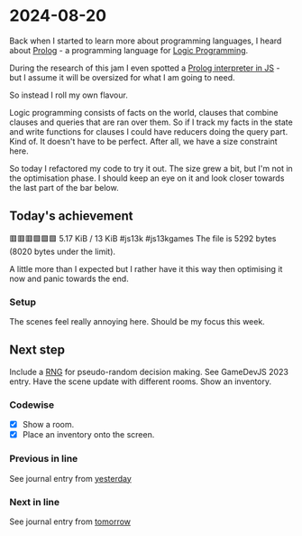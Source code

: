 <!--
SPDX-FileCopyrightText: 2024 André Jaenisch

SPDX-License-Identifier: AGPL-3.0-or-later
-->

# 2024-08-20

Back when I started to learn more about programming languages, I heard about
[Prolog][prolog] - a programming language for [Logic Programming][logic].

During the research of this jam I even spotted a
[Prolog interpreter in JS][tau] - but I assume it will be oversized for what I
am going to need.

So instead I roll my own flavour.

Logic programming consists of facts on the world, clauses that combine clauses
and queries that are ran over them. So if I track my facts in the state and
write functions for clauses I could have reducers doing the query part. Kind
of. It doesn't have to be perfect. After all, we have a size constraint here.

So today I refactored my code to try it out. The size grew a bit, but I'm not
in the optimisation phase. I should keep an eye on it and look closer towards
the last part of the bar below.

## Today's achievement

🟥🟥🟥🟩🟩🟩 5.17 KiB / 13 KiB #js13k #js13kgames
The file is 5292 bytes (8020 bytes under the limit).

A little more than I expected but I rather have it this way then optimising it
now and panic towards the end.

### Setup

The scenes feel really annoying here. Should be my focus this week.

## Next step

Include a [RNG][rng] for pseudo-random decision making. See GameDevJS 2023
entry.
Have the scene update with different rooms. Show an inventory.

### Codewise

- [x] Show a room.
- [x] Place an inventory onto the screen.

### Previous in line

See journal entry from [yesterday][yesterday]

### Next in line

See journal entry from [tomorrow][tomorrow]

[logic]: https://en.wikipedia.org/wiki/Logic_programming
[prolog]: https://en.wikipedia.org/wiki/Prolog
[rng]: https://www.npmjs.com/package/esm-seedrandom
[tau]: https://www.npmjs.com/package/tau-prolog
[tomorrow]: ./2024-08-21.md
[yesterday]: ./2024-08-19.md
